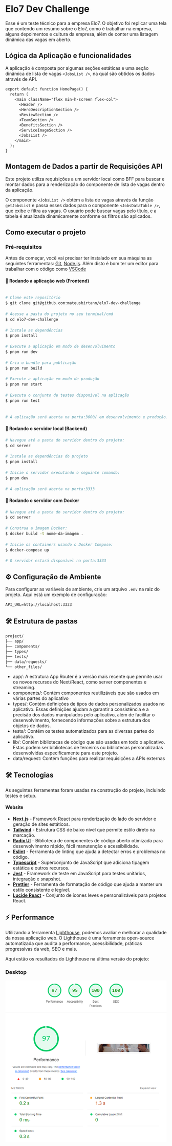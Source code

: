 # Elo7 Dev Challenge

Esse é um teste técnico para a empresa Elo7. O objetivo foi replicar uma tela que contendo um resumo sobre o Elo7, como é trabalhar na empresa, alguns depoimentos e cultura da empresa, além de conter uma listagem dinâmica das vagas em aberto.

## Lógica da Aplicação e funcionalidades

A aplicação é composta por algumas seções estáticas e uma seção dinâmica de lista de vagas ```<JobsList />```, na qual são obtidos os dados através de API.

```
export default function HomePage() {
  return (
    <main className="flex min-h-screen flex-col">
      <Header />
      <HeroDescriptionSection />
      <ReviewSection />
      <TeamSection />
      <BenefitsSection />
      <ServiceImageSection />
      <JobsList />
    </main>
  );
}
```

## Montagem de Dados a partir de Requisições API

Este projeto utiliza requisições a um servidor local como BFF para buscar e montar dados para a renderização do componente de lista de vagas dentro da aplicação.

O componente ```<JobsList />``` obtém a lista de vagas através da função ```getJobsList``` e passa esses dados para o componente ```<JobsDataTable />```, que exibe e filtra as vagas. O usuário pode buscar vagas pelo título, e a tabela é atualizada dinamicamente conforme os filtros são aplicados.

## Como executar o projeto

### Pré-requisitos

Antes de começar, você vai precisar ter instalado em sua máquina as seguintes ferramentas:
[Git](https://git-scm.com), [Node.js](https://nodejs.org/en/).
Além disto é bom ter um editor para trabalhar com o código como [VSCode](https://code.visualstudio.com/)

#### 🧭 Rodando a aplicação web (Frontend)

```bash

# Clone este repositório
$ git clone git@github.com:mateusbirtann/elo7-dev-challenge

# Acesse a pasta do projeto no seu terminal/cmd
$ cd elo7-dev-challenge

# Instale as dependências
$ pnpm install

# Execute a aplicação em modo de desenvolvimento
$ pnpm run dev

# Cria o bundle para publicação
$ pnpm run build

# Execute a aplicação em modo de produção
$ pnpm run start

# Executa o conjunto de testes disponível na aplicação
$ pnpm run test


# A aplicação será aberta na porta:3000/ em desenvolvimento e produção. Acesse http://localhost:3000/
```

#### 🧭 Rodando o servidor local (Backend)

```bash
# Navegue até a pasta do servidor dentro do projeto:
$ cd server

# Instale as dependências do projeto
$ pnpm install

# Inicie o servidor executando o seguinte comando:
$ pnpm dev

# A aplicação será aberta na porta:3333
```

#### 🐳 Rodando o servidor com Docker

```bash
# Navegue até a pasta do servidor dentro do projeto:
$ cd server

# Construa a imagem Docker:
$ docker build -t nome-da-imagem .

# Inicie os containers usando o Docker Compose:
$ docker-compose up

# O servidor estará disponível na porta:3333

```

## ⚙️ Configuração de Ambiente

Para configurar as variáveis de ambiente, crie um arquivo `.env` na raiz do projeto. Aqui está um exemplo de configuração:

```env
API_URL=http://localhost:3333
```

## 🛠 Estrutura de pastas

```
project/
├── app/
├── components/
├── types/
├── tests/
├── data/requests/
└── other_files/
```

- app/: A estrutura App Router é a versão mais recente que permite usar os novos recursos do Next/React, como server componentes e streaming.
- components/: Contém componentes reutilizáveis ​​que são usados ​​em várias partes do aplicativo
- types/: Contém definições de tipos de dados personalizados usados ​​no aplicativo. Essas definições ajudam a garantir a consistência e a precisão dos dados manipulados pelo aplicativo, além de facilitar o desenvolvimento, fornecendo informações sobre a estrutura dos objetos de dados.
- tests/: Contém os testes automatizados para as diversas partes do aplicativo.
- lib/: Contém bibliotecas de código que são usadas em todo o aplicativo. Estas podem ser bibliotecas de terceiros ou bibliotecas personalizadas desenvolvidas especificamente para este projeto.
- data/request: Contém funções para realizar requisições a APIs externas

## 🛠 Tecnologias

As seguintes ferramentas foram usadas na construção do projeto, incluindo testes e setup.

#### **Website**

- **[Next.js](https://nextjs.org/)** - Framework React para renderização do lado do servidor e geração de sites estáticos.
- **[Tailwind](https://tailwindcss.com/)** - Estrutura CSS de baixo nível que permite estilo direto na marcação.
- **[Radix UI](https://www.radix-ui.com/)** - Biblioteca de componentes de código aberto otimizada para desenvolvimento rápido, fácil manutenção e acessibilidade.
- **[Eslint](https://eslint.org/)** - Ferramenta de linting que ajuda a detectar erros e problemas no código.
- **[Typescript](https://www.typescriptlang.org/)** - Superconjunto de JavaScript que adiciona tipagem estática e outros recursos.
- **[Jest](https://jestjs.io/pt-BR/)** - Framework de teste em JavaScript para testes unitários, integração e snapshot.
- **[Prettier](https://prettier.io/)** - Ferramenta de formatação de código que ajuda a manter um estilo consistente e legível.
- **[Lucide React](https://lucide.dev/)** - Conjunto de ícones leves e personalizáveis para projetos React.

## ⚡ Performance

Utilizando a ferramenta [Lighthouse](https://developers.google.com/web/tools/lighthouse), podemos avaliar e melhorar a qualidade da nossa aplicação web. O Lighthouse é uma ferramenta open-source automatizada que audita a performance, acessibilidade, práticas progressivas da web, SEO e mais.

Aqui estão os resultados do Lighthouse na última versão do projeto:

### Desktop

![Lighthouse Desktop Score](./public/lighthouse-desktop.PNG)
